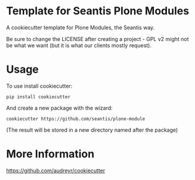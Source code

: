 # Template for Seantis Plone Modules

A cookiecutter template for Plone Modules, the Seantis way.

Be sure to change the LICENSE after creating a project - GPL v2 might not be
what we want (but it is what our clients mostly request).

# Usage

To use install cookiecutter:

    pip install cookiecutter

And create a new package with the wizard:

    cookiecutter https://github.com/seantis/plone-module

(The result will be stored in a new directory named after the package)

# More Information

https://github.com/audreyr/cookiecutter
